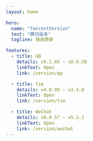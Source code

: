```yaml
---
layout: home

hero:
  name: "TencentVersion"
  text: "腾讯版本"
  tagline: 随缘更新

features:
  - title: QQ
    details: v9.1.65 ~ v8.9.58
    linkText: Open
    link: /version/qq

  - title: Tim
    details: v4.0.99 ~ v3.4.8
    linkText: Open
    link: /version/tim

  - title: WeChat
    details: v8.0.57 ~ v5.3.1
    linkText: Open
    link: /version/wechat
---
```

